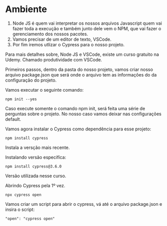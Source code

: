  # Ambiente 
 1. Node JS é quem vai interpretar os nossos arquivos Javascript quem vai  fazer toda a execução e também junto dele vem o NPM, que vai fazer o gerenciamento dos nossos pacotes.
 2. Vamos precisar de um editor de texto, VSCode.
 3. Por fim iremos utlizar o Cypress para o nosso projeto.

Para mais detalhes sobre, Node JS e VSCode, existe um curso gratuito na Udemy. Chamado produtividade com VSCode.

Primeiros passos, dentro da pasta do nosso projeto, vamos criar nosso arquivo package.json que será onde o arquivo tem as informações do da configuração do projeto.

Vamos executar o seguinte comando:

```
npm init --yes
```

Caso execute somente o comando npm init, será feita uma série de perguntas sobre o projeto. No nosso caso vamos deixar nas configurações default.

Vamos agora instalar o Cypress como dependência para esse projeto:

```
npm install cypress
```
Instala a versção mais recente.

Instalando versão especifíca:

```
npm install cypress@3.6.0
```
Versão utilizada nesse curso.

Abrindo Cypress pela 1º vez.
```
npx cypress open
```
Vamos criar um script para abrir o cypress, vá até o arquivo package.json e insira o script:
```
"open": "cypress open"
```
